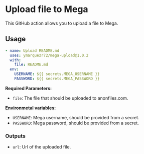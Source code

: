 # Upload file to Mega

This GitHub action allows you to upload a file to Mega.

## Usage

```yml
- name: Upload README.md
  uses: ymarquezr72/mega-upload@1.0.2
  with:
    file: README.md
  env:
    USERNAME: ${{ secrets.MEGA_USERNAME }}
    PASSWORD: ${{ secrets.MEGA_PASSWORD }}
```

**Required Parameters:**

- `file`: The file that should be uploaded to anonfiles.com.

**Environmetal variables:**

- `USERNAME`: Mega username, should be provided from a secret.
- `PASSWORD`: Mega password, should be provided from a secret.

### Outputs

- `url`: Url of the uploaded file.
